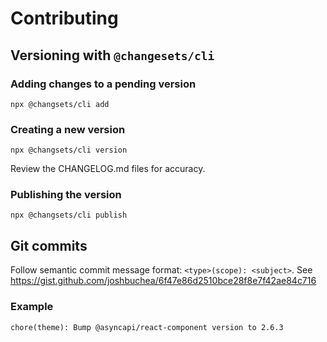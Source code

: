 # Contributing

## Versioning with `@changesets/cli`

### Adding changes to a pending version

```
npx @changsets/cli add
```

### Creating a new version

```
npx @changsets/cli version
```

Review the CHANGELOG.md files for accuracy.

### Publishing the version

```
npx @changsets/cli publish
```

## Git commits

Follow semantic commit message format: `<type>(scope): <subject>`.
See https://gist.github.com/joshbuchea/6f47e86d2510bce28f8e7f42ae84c716

### Example

```
chore(theme): Bump @asyncapi/react-component version to 2.6.3
```


